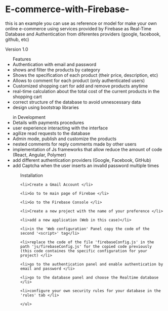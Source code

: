 # E-commerce-with-Firebase-

this is an example you can use as reference or model for make your own online e-commerce using services provided by
Firebase as Real-Time Database and Authentication from diferentes providers (google, facebook, github, etc)

Version 1.0

 <ul>Features
   <li>Authentication with email and password</li> 

   <li>shows and filter the products by category </li>

   <li>Shows the specification of each product (their price, description, etc) </li>
 
   <li>Allows to comment for each product (only authenticated users)</li>

   <li>Customized shopping cart for add and remove products anytime</li> 

   <li>real-time calculation about the total cost of the current products in the shopping cart</li> 

   <li>correct structure of the database to avoid unnescessary data</li>

   <li>design using bootstrap libraries</li>  
   
   </ul>


 <ul>in Development  

   <li> Details with payments procedures </li>

   <li> user experience interacting with the interface </li> 

   <li> agilize read requests to the database </li>

   <li> Admin mode, publish and customize the products </li>

   <li> nested comments for reply comments made by other users  </li>

   <li> implementation of Js frameworks that allow reduce the amount of code (React, Angular, Polymer) </li>

   <li> add different authentication providers (Google, Facebook, GitHub) </li>

   <li> add Captcha when the user inserts an invalid password multiple times </li>


<ul>Installation 

    <li>Create a Gmail Account </li> 

    <li>Go to te main page of Firebae </li>

    <li>Go to the Firebase Console </li>
    
    <li>Create a new project with the name of your preference </li> 

    <li>add a new application (Web in this case)</li>

    <li>in the 'Web configuration' Panel copy the code of the second '<script>' tag</li>

    <li>replace the code of the file 'firebaseConfig.js' in the path 'js/firebaseConfig.js' for the copied code previously 
    (this code containes the specific configuration for your project) </li>

    <li>go to the authentication panel and enable authentication by email and password </li>

    <li>go to the database panel and choose the Realtime database </li>

    <li>configure your own security rules for your database in the 'rules' tab </li>
    
    </ul>
